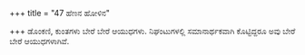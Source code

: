 +++
title = "47 ಹೆಣನ ಹೋಳಿನ"

+++
ಡೊಂಕಣಿ, ಕುಂತಗಳು ಬೇರೆ ಬೇರೆ ಆಯುಧಗಳು. ನಿಘಂಟುಗಳಲ್ಲಿ ಸಮಾನಾರ್ಥಕವಾಗಿ ಕೊಟ್ಟಿದ್ದರೂ ಅವು ಬೇರೆ ಬೇರೆ ಆಯುಧಗಳಾಗಿವೆ.